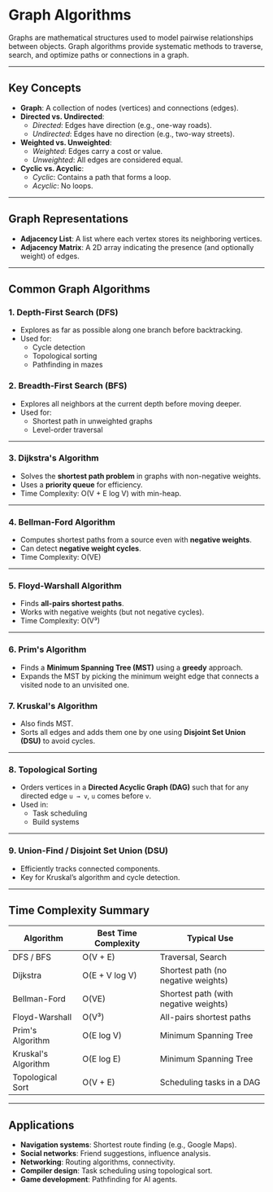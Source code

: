 # Graph Algorithms

Graphs are mathematical structures used to model pairwise relationships between objects. Graph algorithms provide systematic methods to traverse, search, and optimize paths or connections in a graph.

---

## Key Concepts

- **Graph**: A collection of nodes (vertices) and connections (edges).
- **Directed vs. Undirected**:
  - _Directed_: Edges have direction (e.g., one-way roads).
  - _Undirected_: Edges have no direction (e.g., two-way streets).
- **Weighted vs. Unweighted**:
  - _Weighted_: Edges carry a cost or value.
  - _Unweighted_: All edges are considered equal.
- **Cyclic vs. Acyclic**:
  - _Cyclic_: Contains a path that forms a loop.
  - _Acyclic_: No loops.

---

## Graph Representations

- **Adjacency List**: A list where each vertex stores its neighboring vertices.
- **Adjacency Matrix**: A 2D array indicating the presence (and optionally weight) of edges.

---

## Common Graph Algorithms

### 1. **Depth-First Search (DFS)**

- Explores as far as possible along one branch before backtracking.
- Used for:
  - Cycle detection
  - Topological sorting
  - Pathfinding in mazes

### 2. **Breadth-First Search (BFS)**

- Explores all neighbors at the current depth before moving deeper.
- Used for:
  - Shortest path in unweighted graphs
  - Level-order traversal

---

### 3. **Dijkstra's Algorithm**

- Solves the **shortest path problem** in graphs with non-negative weights.
- Uses a **priority queue** for efficiency.
- Time Complexity: O(V + E log V) with min-heap.

---

### 4. **Bellman-Ford Algorithm**

- Computes shortest paths from a source even with **negative weights**.
- Can detect **negative weight cycles**.
- Time Complexity: O(VE)

---

### 5. **Floyd-Warshall Algorithm**

- Finds **all-pairs shortest paths**.
- Works with negative weights (but not negative cycles).
- Time Complexity: O(V³)

---

### 6. **Prim's Algorithm**

- Finds a **Minimum Spanning Tree (MST)** using a **greedy** approach.
- Expands the MST by picking the minimum weight edge that connects a visited node to an unvisited one.

### 7. **Kruskal's Algorithm**

- Also finds MST.
- Sorts all edges and adds them one by one using **Disjoint Set Union (DSU)** to avoid cycles.

---

### 8. **Topological Sorting**

- Orders vertices in a **Directed Acyclic Graph (DAG)** such that for any directed edge `u → v`, `u` comes before `v`.
- Used in:
  - Task scheduling
  - Build systems

---

### 9. **Union-Find / Disjoint Set Union (DSU)**

- Efficiently tracks connected components.
- Key for Kruskal’s algorithm and cycle detection.

---

## Time Complexity Summary

| Algorithm           | Best Time Complexity | Typical Use                           |
| ------------------- | -------------------- | ------------------------------------- |
| DFS / BFS           | O(V + E)             | Traversal, Search                     |
| Dijkstra            | O(E + V log V)       | Shortest path (no negative weights)   |
| Bellman-Ford        | O(VE)                | Shortest path (with negative weights) |
| Floyd-Warshall      | O(V³)                | All-pairs shortest paths              |
| Prim's Algorithm    | O(E log V)           | Minimum Spanning Tree                 |
| Kruskal's Algorithm | O(E log E)           | Minimum Spanning Tree                 |
| Topological Sort    | O(V + E)             | Scheduling tasks in a DAG             |

---

## Applications

- **Navigation systems**: Shortest route finding (e.g., Google Maps).
- **Social networks**: Friend suggestions, influence analysis.
- **Networking**: Routing algorithms, connectivity.
- **Compiler design**: Task scheduling using topological sort.
- **Game development**: Pathfinding for AI agents.

